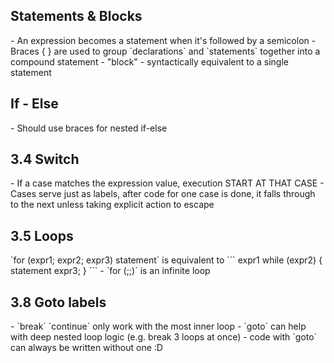 
<h2> Statements & Blocks</h2>
- An expression becomes a statement when it's followed by a semicolon
- Braces { } are used to group `declarations` and `statements` together into a compound statement - "block" - syntactically equivalent to a single statement

<h2> If - Else </h2>
- Should use braces for nested if-else

<h2> 3.4 Switch </h2>
- If a case matches the expression value, execution START AT THAT CASE
- Cases serve just as labels, after code for one case is done, it falls through to the next unless taking explicit action to escape

<h2> 3.5 Loops </h2>
`for (expr1; expr2; expr3) statement`
is equivalent to
```
expr1
while (expr2) {
    statement
    expr3;
}
```
- `for (;;)` is an infinite loop

<h2>3.8 Goto labels</h2>
- `break` `continue` only work with the most inner loop
- `goto` can help with deep nested loop logic (e.g. break 3 loops at once)
- code with `goto` can always be written without one :D


